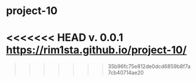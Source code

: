 # project-10
<<<<<<< HEAD
v. 0.0.1
https://rim1sta.github.io/project-10/
=======
>>>>>>> 35b96fc75e812de0dcd6859b8f7a7cb40714ae20
